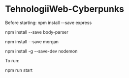 # TehnologiiWeb-Cyberpunks

Before starting:
npm install --save express

npm install --save body-parser

npm install --save morgan

npm install -g --save-dev nodemon

To run:

npm run start

